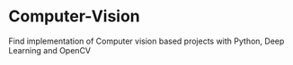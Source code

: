 # Computer-Vision
Find implementation of Computer vision based projects with Python, Deep Learning and OpenCV
